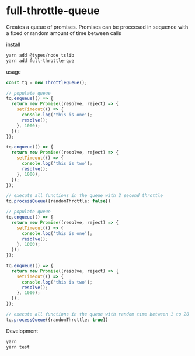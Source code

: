# full-throttle-queue

Creates a queue of promises. Promises can be proccesed in sequence with a fixed or random amount of time
between calls

install
```bash
yarn add @types/node tslib
yarn add full-throttle-que
```

usage
```typescript
const tq = new ThrottleQueue();

// populate queue
tq.enqueue(() => {
  return new Promise((resolve, reject) => {
    setTimeout(() => {
      console.log('this is one');
      resolve();
    }, 1000);
  });
});

tq.enqueue(() => {
  return new Promise((resolve, reject) => {
    setTimeout(() => {
      console.log('this is two');
      resolve();
    }, 1000);
  });
});

// execute all functions in the queue with 2 second throttle
tq.processQueue({randomThrottle: false})

// populate queue
tq.enqueue(() => {
  return new Promise((resolve, reject) => {
    setTimeout(() => {
      console.log('this is one');
      resolve();
    }, 1000);
  });
});

tq.enqueue(() => {
  return new Promise((resolve, reject) => {
    setTimeout(() => {
      console.log('this is two');
      resolve();
    }, 1000);
  });
});

// execute all functions in the queue with random time between 1 to 20 second throttle
tq.processQueue({randomThrottle: true})

```

Development
```bash
yarn
yarn test
```